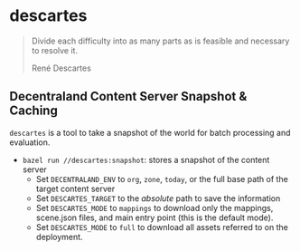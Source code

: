 # descartes

> Divide each difficulty into as many parts as is feasible and necessary to resolve it.
>
> René Descartes

## Decentraland Content Server Snapshot & Caching

`descartes` is a tool to take a snapshot of the world for batch processing and evaluation.

* `bazel run //descartes:snapshot`: stores a snapshot of the content server
  - Set `DECENTRALAND_ENV` to `org`, `zone`, `today`, or the full base path of the target content server
  - Set `DESCARTES_TARGET` to the *absolute* path to save the information
  - Set `DESCARTES_MODE` to `mappings` to download only the mappings, scene.json files, and main entry point (this is the default mode).
  - Set `DESCARTES_MODE` to `full` to download all assets referred to on the deployment.
